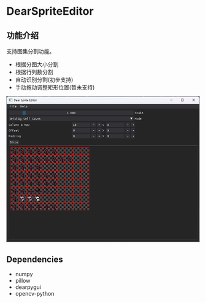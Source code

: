 # DearSpriteEditor

## 功能介绍

支持图集分割功能。

* 根据分图大小分割
* 根据行列数分割
* 自动识别分割(初步支持)
* 手动拖动调整矩形位置(暂未支持)

![assets\example.png](assets/example.png)

## Dependencies

* numpy
* pillow
* dearpygui
* opencv-python

